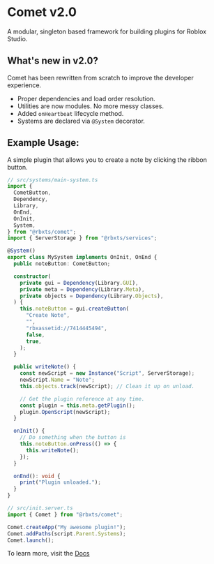 # Comet v2.0

A modular, singleton based framework for building plugins for Roblox Studio.

## What's new in v2.0?
Comet has been rewritten from scratch to improve the developer experience.

- Proper dependencies and load order resolution.
- Utilities are now modules. No more messy classes.
- Added `onHeartbeat` lifecycle method.
- Systems are declared via `@System` decorator.

## Example Usage:
A simple plugin that allows you to create a note by clicking the ribbon button.
```ts
// src/systems/main-system.ts
import {
  CometButton,
  Dependency,
  Library,
  OnEnd,
  OnInit,
  System,
} from "@rbxts/comet";
import { ServerStorage } from "@rbxts/services";

@System()
export class MySystem implements OnInit, OnEnd {
  public noteButton: CometButton;

  constructor(
    private gui = Dependency(Library.GUI),
    private meta = Dependency(Library.Meta),
    private objects = Dependency(Library.Objects),
  ) {
    this.noteButton = gui.createButton(
      "Create Note",
      "",
      "rbxassetid://7414445494",
      false,
      true,
    );
  }

  public writeNote() {
    const newScript = new Instance("Script", ServerStorage);
    newScript.Name = "Note";
    this.objects.track(newScript); // Clean it up on unload.

    // Get the plugin reference at any time.
    const plugin = this.meta.getPlugin();
    plugin.OpenScript(newScript);
  }

  onInit() {
    // Do something when the button is
    this.noteButton.onPress(() => {
      this.writeNote();
    });
  }

  onEnd(): void {
    print("Plugin unloaded.");
  }
}
```

```ts
// src/init.server.ts
import { Comet } from "@rbxts/comet";

Comet.createApp("My awesome plugin!");
Comet.addPaths(script.Parent.Systems);
Comet.launch();
```

To learn more, visit the [Docs](https://neohertz.dev/docs/comet/about)
